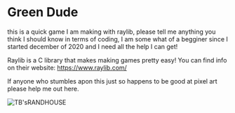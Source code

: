 # Green Dude

this is a quick game I am making with raylib, please tell me anything you think I should know in terms of coding, I am some what of a begginer since I started december of 2020 and I need all the help I can get!

Raylib is a C library that makes making games pretty easy! You can find info on their website: https://www.raylib.com/

If anyone who stumbles apon this just so happens to be good at pixel art please help me 
out here.

![TB'sRANDHOUSE](https://user-images.githubusercontent.com/76709091/114624824-48238880-9c7f-11eb-97ed-79e1f9bc6e6f.png)
